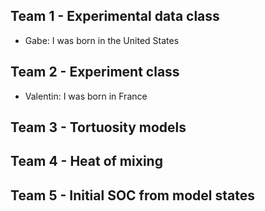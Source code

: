 ## Team 1 - Experimental data class

- Gabe: I was born in the United States

## Team 2 - Experiment class

- Valentin: I was born in France

## Team 3 - Tortuosity models

## Team 4 - Heat of mixing

## Team 5 - Initial SOC from model states
